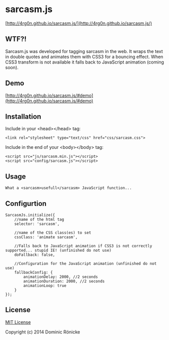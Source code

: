 # sarcasm.js

[http://4rg0n.github.io/sarcasm.js/](http://4rg0n.github.io/sarcasm.js/)

## WTF?!

Sarcasm.js was developed for tagging sarcasm in the web.
It wraps the text in double quotes and animates them with CSS3 for a bouncing effect.
When CSS3 transform is not available it falls back to JavaScript animation (coming soon).

## Demo

[http://4rg0n.github.io/sarcasm.js/#demo](http://4rg0n.github.io/sarcasm.js/#demo)

## Installation

Include in your &lt;head&gt;&lt;/head&gt; tag:

    <link rel="stylesheet" type="text/css" href="css/sarcasm.css">


Include in the end of your &lt;body&gt;&lt;/body&gt; tag:

    <script src="js/sarcasm.min.js"></script>
    <script src="config/sarcasm.js"></script>


## Usage

    What a <sarcasm>usefull</sarcasm> JavaScript function...

## Configurtion

    SarcasmJs.initialize({
        //name of the html tag
        selector: 'sarcasm',

        //name of the CSS class(es) to set
        cssClass: 'animate sarcasm',

        //Falls back to JavaScript animation if CSS3 is not correctly supported... stupid IE! (unfinished do not use)
        doFallback: false,

        //Configuration for the JavaScript animation (unfinished do not use)
        fallbackConfig: {
            animationDelay: 2000, //2 seconds
            animationDuration: 2000, //2 seconds
            animationLoop: true
        }
    });

## License

[MIT License](http://opensource.org/licenses/MIT)

Copyright (c) 2014 Dominic Rönicke